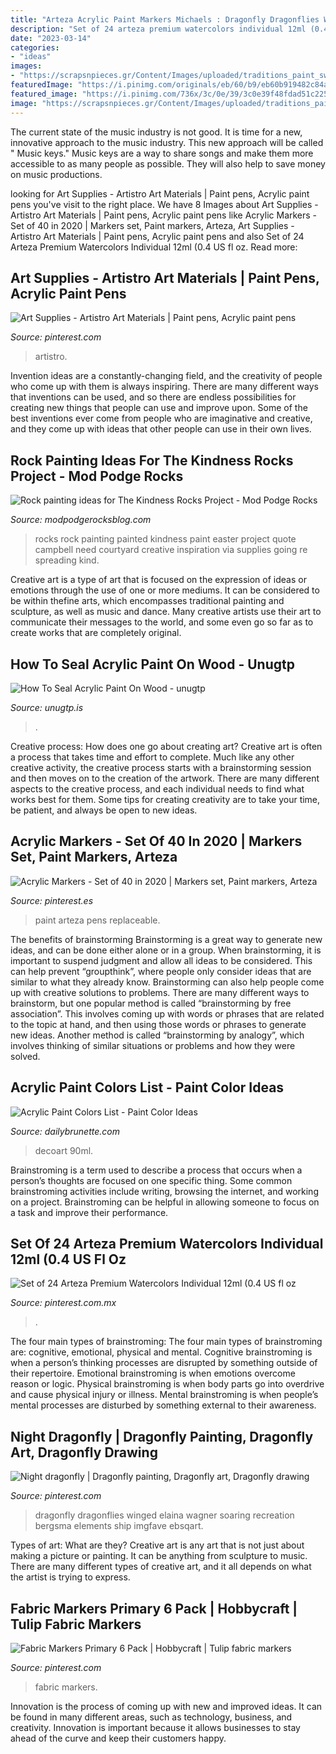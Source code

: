 ```yaml
---
title: "Arteza Acrylic Paint Markers Michaels : Dragonfly Dragonflies Winged Elaina Wagner Soaring Recreation Bergsma Elements Ship Imgfave Ebsqart"
description: "Set of 24 arteza premium watercolors individual 12ml (0.4 us fl oz"
date: "2023-03-14"
categories:
- "ideas"
images:
- "https://scrapsnpieces.gr/Content/Images/uploaded/traditions_paint_swatches.jpg"
featuredImage: "https://i.pinimg.com/originals/eb/60/b9/eb60b919482c84a7af9d4fed9597d0f7.png"
featured_image: "https://i.pinimg.com/736x/3c/0e/39/3c0e39f48fdad51c225f770b6d221469.jpg"
image: "https://scrapsnpieces.gr/Content/Images/uploaded/traditions_paint_swatches.jpg"
---
```



The current state of the music industry is not good. It is time for a new, innovative approach to the music industry. This new approach will be called " Music keys." Music keys are a way to share songs and make them more accessible to as many people as possible. They will also help to save money on music productions.

	

		
looking for Art Supplies - Artistro Art Materials | Paint pens, Acrylic paint pens you've visit to the right place. We have 8 Images about Art Supplies - Artistro Art Materials | Paint pens, Acrylic paint pens like Acrylic Markers - Set of 40 in 2020 | Markers set, Paint markers, Arteza, Art Supplies - Artistro Art Materials | Paint pens, Acrylic paint pens and also Set of 24 Arteza Premium Watercolors Individual 12ml (0.4 US fl oz. Read more:
		
    
## Art Supplies - Artistro Art Materials | Paint Pens, Acrylic Paint Pens

<img loading=lazy src="https://i.pinimg.com/originals/eb/60/b9/eb60b919482c84a7af9d4fed9597d0f7.png" onerror="this.onerror=null;this.src='https://tse2.mm.bing.net/th?id=OIP.-iAcFHkSu82yRWtXgxljlAHaKU&amp;pid=15.1';" alt="Art Supplies - Artistro Art Materials | Paint pens, Acrylic paint pens">

_Source: pinterest.com_

>artistro. 

	

Invention ideas are a constantly-changing field, and the creativity of people who come up with them is always inspiring. There are many different ways that inventions can be used, and so there are endless possibilities for creating new things that people can use and improve upon. Some of the best inventions ever come from people who are imaginative and creative, and they come up with ideas that other people can use in their own lives.

    
## Rock Painting Ideas For The Kindness Rocks Project - Mod Podge Rocks

<img loading=lazy src="https://modpodgerocksblog.com/wp-content/uploads/2017/08/IMG_1698.jpg" onerror="this.onerror=null;this.src='https://tse2.mm.bing.net/th?id=OIP.C4cg_SjRJ0t1-OZ8u_OdFwHaD-&amp;pid=15.1';" alt="Rock painting ideas for The Kindness Rocks Project - Mod Podge Rocks">

_Source: modpodgerocksblog.com_

>rocks rock painting painted kindness paint easter project quote campbell need courtyard creative inspiration via supplies going re spreading kind. 

	

Creative art is a type of art that is focused on the expression of ideas or emotions through the use of one or more mediums. It can be considered to be within thefine arts, which encompasses traditional painting and sculpture, as well as music and dance. Many creative artists use their art to communicate their messages to the world, and some even go so far as to create works that are completely original.

    
## How To Seal Acrylic Paint On Wood - Unugtp

<img loading=lazy src="https://i.pinimg.com/originals/f8/11/f7/f811f7af28f433f047ec8a517de243a9.jpg" onerror="this.onerror=null;this.src='https://tse1.mm.bing.net/th?id=OIP.dFeNPRT7PiNcBDeA8D1cGgHaEK&amp;pid=15.1';" alt="How To Seal Acrylic Paint On Wood - unugtp">

_Source: unugtp.is_

>. 

	

Creative process: How does one go about creating art?
Creative art is often a process that takes time and effort to complete. Much like any other creative activity, the creative process starts with a brainstorming session and then moves on to the creation of the artwork. There are many different aspects to the creative process, and each individual needs to find what works best for them. Some tips for creating creativity are to take your time, be patient, and always be open to new ideas.

    
## Acrylic Markers - Set Of 40 In 2020 | Markers Set, Paint Markers, Arteza

<img loading=lazy src="https://i.pinimg.com/originals/96/56/34/965634e6140c7ab618cc0519b06fe651.jpg" onerror="this.onerror=null;this.src='https://tse1.mm.bing.net/th?id=OIP.99Xcx7W13MbvmTT_O2dyOgHaHT&amp;pid=15.1';" alt="Acrylic Markers - Set of 40 in 2020 | Markers set, Paint markers, Arteza">

_Source: pinterest.es_

>paint arteza pens replaceable. 

	

The benefits of brainstorming
Brainstorming is a great way to generate new ideas, and can be done either alone or in a group. When brainstorming, it is important to suspend judgment and allow all ideas to be considered. This can help prevent “groupthink”, where people only consider ideas that are similar to what they already know. Brainstorming can also help people come up with creative solutions to problems.
There are many different ways to brainstorm, but one popular method is called “brainstorming by free association”. This involves coming up with words or phrases that are related to the topic at hand, and then using those words or phrases to generate new ideas. Another method is called “brainstorming by analogy”, which involves thinking of similar situations or problems and how they were solved.

    
## Acrylic Paint Colors List - Paint Color Ideas

<img loading=lazy src="https://scrapsnpieces.gr/Content/Images/uploaded/traditions_paint_swatches.jpg" onerror="this.onerror=null;this.src='https://tse1.mm.bing.net/th?id=OIP.TK3fn5vdKVJu3vKnKbt-xwHaKg&amp;pid=15.1';" alt="Acrylic Paint Colors List - Paint Color Ideas">

_Source: dailybrunette.com_

>decoart 90ml. 

	

Brainstroming is a term used to describe a process that occurs when a person’s thoughts are focused on one specific thing. Some common brainstroming activities include writing, browsing the internet, and working on a project. Brainstroming can be helpful in allowing someone to focus on a task and improve their performance.

    
## Set Of 24 Arteza Premium Watercolors Individual 12ml (0.4 US Fl Oz

<img loading=lazy src="https://i.pinimg.com/736x/3c/0e/39/3c0e39f48fdad51c225f770b6d221469.jpg" onerror="this.onerror=null;this.src='https://tse4.mm.bing.net/th?id=OIP._aeXjskO1dYAKg35_1JkvAHaHa&amp;pid=15.1';" alt="Set of 24 Arteza Premium Watercolors Individual 12ml (0.4 US fl oz">

_Source: pinterest.com.mx_

>. 

	

The four main types of brainstroming:
The four main types of brainstroming are: cognitive, emotional, physical and mental. Cognitive brainstroming is when a person’s thinking processes are disrupted by something outside of their repertoire. Emotional brainstroming is when emotions overcome reason or logic. Physical brainstroming is when body parts go into overdrive and cause physical injury or illness. Mental brainstroming is when people’s mental processes are disturbed by something external to their awareness.

    
## Night Dragonfly | Dragonfly Painting, Dragonfly Art, Dragonfly Drawing

<img loading=lazy src="https://i.pinimg.com/originals/1f/38/61/1f3861248e79b2dbecd5caef7432fa4e.jpg" onerror="this.onerror=null;this.src='https://tse1.mm.bing.net/th?id=OIP.SOvqr3rCD5tLbF9qJo2b_QAAAA&amp;pid=15.1';" alt="Night dragonfly | Dragonfly painting, Dragonfly art, Dragonfly drawing">

_Source: pinterest.com_

>dragonfly dragonflies winged elaina wagner soaring recreation bergsma elements ship imgfave ebsqart. 

	

Types of art: What are they?
Creative art is any art that is not just about making a picture or painting. It can be anything from sculpture to music. There are many different types of creative art, and it all depends on what the artist is trying to express.

    
## Fabric Markers Primary 6 Pack | Hobbycraft | Tulip Fabric Markers

<img loading=lazy src="https://i.pinimg.com/736x/88/48/34/884834b2b8189289206634023623c318--fabric-markers--packs.jpg" onerror="this.onerror=null;this.src='https://tse4.mm.bing.net/th?id=OIP.TBy3jGOAFDHzBKOjgfFFIgHaHa&amp;pid=15.1';" alt="Fabric Markers Primary 6 Pack | Hobbycraft | Tulip fabric markers">

_Source: pinterest.com_

>fabric markers. 

	

Innovation is the process of coming up with new and improved ideas. It can be found in many different areas, such as technology, business, and creativity. Innovation is important because it allows businesses to stay ahead of the curve and keep their customers happy.

